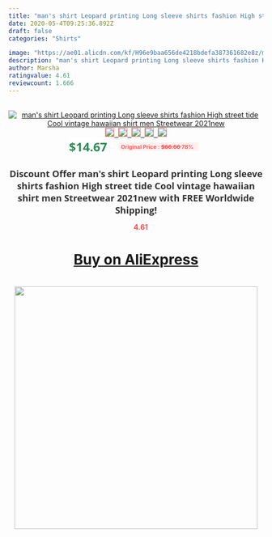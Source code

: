 ```yaml
---
title: "man's shirt Leopard printing Long sleeve shirts fashion High street tide Cool vintage hawaiian shirt men Streetwear 2021new"
date: 2020-05-4T09:25:36.892Z
draft: false
categories: "Shirts"

image: "https://ae01.alicdn.com/kf/H96e9baa656de4218bdefa387361682e8z/man-s-shirt-Leopard-printing-Long-sleeve-shirts-fashion-High-street-tide-Cool-vintage-hawaiian-shirt.jpg"
description: "man's shirt Leopard printing Long sleeve shirts fashion High street tide Cool vintage hawaiian shirt men Streetwear 2021new"
author: Marsha
ratingvalue: 4.61
reviewcount: 1.666
---
```

<br>
<div style="text-align: center;">
<a href="https://s.click.aliexpress.com/e/_9x3sEp" target="_blank" rel="nofollow noopener noreferrer"><img alt="man's shirt Leopard printing Long sleeve shirts fashion High street tide Cool vintage hawaiian shirt men Streetwear 2021new" class="magnifier-image" src="https://ae01.alicdn.com/kf/H96e9baa656de4218bdefa387361682e8z/man-s-shirt-Leopard-printing-Long-sleeve-shirts-fashion-High-street-tide-Cool-vintage-hawaiian-shirt.jpg_640x640.jpg">
<br>
<img style="border:1px solid salmon" src="https://ae01.alicdn.com/kf/H96e9baa656de4218bdefa387361682e8z/man-s-shirt-Leopard-printing-Long-sleeve-shirts-fashion-High-street-tide-Cool-vintage-hawaiian-shirt.jpg_120x120.jpg">&nbsp;&nbsp;<img style="border:1px solid salmon" src="https://ae01.alicdn.com/kf/H1e8413f19c374d129b610b170965344cj/man-s-shirt-Leopard-printing-Long-sleeve-shirts-fashion-High-street-tide-Cool-vintage-hawaiian-shirt.jpg_120x120.jpg">&nbsp;&nbsp;<img style="border:1px solid salmon" src="https://ae01.alicdn.com/kf/H982814b04c084f0697957df648ea3c12d/man-s-shirt-Leopard-printing-Long-sleeve-shirts-fashion-High-street-tide-Cool-vintage-hawaiian-shirt.jpg_120x120.jpg">&nbsp;&nbsp;<img style="border:1px solid salmon" src="https://ae01.alicdn.com/kf/Hd34e1a3e9c764c3e9f330e6ea3668028X/man-s-shirt-Leopard-printing-Long-sleeve-shirts-fashion-High-street-tide-Cool-vintage-hawaiian-shirt.jpg_120x120.jpg">&nbsp;&nbsp;<img style="border:1px solid salmon" src="https://ae01.alicdn.com/kf/H17f2010f984e4d978578ed094ce3401b4/man-s-shirt-Leopard-printing-Long-sleeve-shirts-fashion-High-street-tide-Cool-vintage-hawaiian-shirt.jpg_120x120.jpg"></a></div><br0>
<div style="text-align: center;"><span style="background-color: white; border: 0px; box-sizing: border-box; color: seagreen; display: inline-block; font-family: &quot;open sans&quot; , &quot;arial&quot; , &quot;helvetica&quot; , sans-serif , &quot;heiti&quot;; font-size: 24px; font-stretch: inherit; font-weight: 700; line-height: inherit; margin: 0px 10px 0px 0px; padding: 0px; vertical-align: middle;">$14.67 </span>
<span style="background: rgb(255 , 241 , 241); border-radius: 3px; border: 0px; box-sizing: border-box; color: #ff4747; display: inline-block; font-family: inherit; font-size: 12px; font-stretch: inherit; font-style: inherit; font-variant: inherit; font-weight: 600; line-height: inherit; margin: 0px; padding: 2px 5px; transform: scale(0.9); vertical-align: middle;">Original Price : <b style="text-decoration: line-through;">$66.66 </b> 78%&nbsp;&nbsp;</span></div>
<h1 style="color: #333333; display: inline-block; font-family: &quot;open sans&quot; , &quot;arial&quot; , &quot;helvetica&quot; , sans-serif , &quot;heiti&quot;; font-size: 18px; font-stretch: inherit; font-weight: 700; text-align: center;">Discount Offer man's shirt Leopard printing Long sleeve shirts fashion High street tide Cool vintage hawaiian shirt men Streetwear 2021new with FREE Worldwide Shipping!</h1>
<div style="color: #ff4747; text-align: center;">
<img src="https://4.bp.blogspot.com/-M0ZcTcb-5uY/XleCXlxnR4I/AAAAAAAAAEc/OrjgMkXV1oMQFaCRZj5HQwOCBcu3w1FegCPcBGAYYCw/s1600/star.png" style="height: 15px;">&nbsp;<b>4.61</b></div>
<div class="button_cont" align="center"><a class="buynow_a" href="https://s.click.aliexpress.com/e/_9x3sEp" target="_blank" rel="nofollow noopener noreferrer"><H1>Buy on AliExpress</H1></a></div><br>
<div class="separator" style="clear: both; text-align: center;">
<img src="https://lh3.googleusercontent.com/-pTy5HemUv9M/XlePHvY0dAI/AAAAAAAAAE4/0nX5iRUoIWY8eMW9Dpxeirr157OZliDIgCLcBGAsYHQ/s1600/badge.gif" width="480">
</div>
